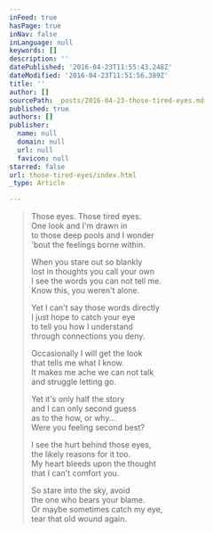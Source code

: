 ```yaml
---
inFeed: true
hasPage: true
inNav: false
inLanguage: null
keywords: []
description: ''
datePublished: '2016-04-23T11:55:43.248Z'
dateModified: '2016-04-23T11:51:56.389Z'
title: ''
author: []
sourcePath: _posts/2016-04-23-those-tired-eyes.md
published: true
authors: []
publisher:
  name: null
  domain: null
  url: null
  favicon: null
starred: false
url: those-tired-eyes/index.html
_type: Article

---
```

> Those eyes. Those tired eyes.  
> One look and I'm drawn in  
> to those deep pools and I wonder  
> 'bout the feelings borne within.
> 
> When you stare out so blankly  
> lost in thoughts you call your own  
> I see the words you can not tell me.  
> Know this, you weren't alone.
> 
> Yet I can't say those words directly  
> I just hope to catch your eye  
> to tell you how I understand  
> through connections you deny.
> 
> Occasionally I will get the look  
> that tells me what I know.  
> It makes me ache we can not talk  
> and struggle letting go.
> 
> Yet it's only half the story  
> and I can only second guess  
> as to the how, or why...  
> Were you feeling second best?
> 
> I see the hurt behind those eyes,  
> the likely reasons for it too.  
> My heart bleeds upon the thought  
> that I can't comfort you.
> 
> So stare into the sky, avoid  
> the one who bears your blame.  
> Or maybe sometimes catch my eye,  
> tear that old wound again.